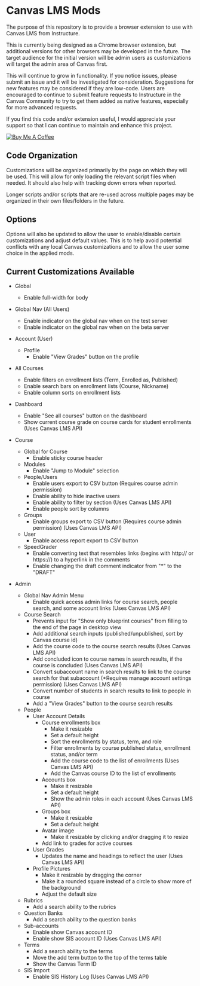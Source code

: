 # Canvas LMS Mods

The purpose of this repository is to provide a browser extension to use with Canvas LMS from Instructure.

This is currently being designed as a Chrome browser extension, but additional versions for other browsers may be developed in the future. The target audience for the initial version will be admin users as customizations will target the admin area of Canvas first.

This will continue to grow in functionality. If you notice issues, please submit an issue and it will be investigated for consideration.  Suggestions for new features may be considered if they are low-code. Users are encouraged to continue to submit feature requests to Instructure in the Canvas Community to try to get them added as native features, especially for more advanced requests.

If you find this code and/or extension useful, I would appreciate your support so that I can continue to maintain and enhance this project.

[![Buy Me A Coffee](https://cdn.buymeacoffee.com/buttons/default-blue.png)](https://www.buymeacoffee.com/codewithski)

## Code Organization

Customizations will be organized primarily by the page on which they will be used. This will allow for only loading the relevant script files when needed. It should also help with tracking down errors when reported.

Longer scripts and/or scripts that are re-used across multiple pages may be organized in their own files/folders in the future.

## Options

Options will also be updated to allow the user to enable/disable certain customizations and adjust default values.  This is to help avoid potential conflicts with any local Canvas customizations and to allow the user some choice in the applied mods.

## Current Customizations Available

- Global
  - Enable full-width for body

- Global Nav (All Users)
  - Enable indicator on the global nav when on the test server
  - Enable indicator on the global nav when on the beta server

- Account (User)
  - Profile
    - Enable "View Grades" button on the profile

- All Courses
  - Enable filters on enrollment lists (Term, Enrolled as, Published)
  - Enable search bars on enrollment lists (Course, Nickname)
  - Enable column sorts on enrollment lists

- Dashboard
  - Enable "See all courses" button on the dashboard
  - Show current course grade on course cards for student enrollments (Uses Canvas LMS API)

- Course
  - Global for Course
    - Enable sticky course header
  - Modules
    - Enable "Jump to Module" selection
  - People/Users
    - Enable users export to CSV button (Requires course admin permission)
    - Enable ability to hide inactive users
    - Enable ability to filter by section (Uses Canvas LMS API)
    - Enable people sort by columns
  - Groups
    - Enable groups export to CSV button (Requires course admin permission) (Uses Canvas LMS API)
  - User
    - Enable access report export to CSV button
  - SpeedGrader
    - Enable converting text that resembles links (begins with http:// or https://) to a hyperlink in the comments
    - Enable changing the draft comment indicator from "*" to the "DRAFT"

- Admin
  - Global Nav Admin Menu
    - Enable quick access admin links for course search, people search, and some account links (Uses Canvas LMS API)
  - Course Search
    - Prevents input for "Show only blueprint courses" from filling to the end of the page in desktop view
    - Add additional search inputs (published/unpublished, sort by Canvas course id)
    - Add the course code to the course search results (Uses Canvas LMS API)
    - Add concluded icon to course names in search results, if the course is concluded (Uses Canvas LMS API)
    - Convert subaccount name in search results to link to the course search for that subaccount (*Requires manage account settings permission) (Uses Canvas LMS API)
    - Convert number of students in search results to link to people in course
    - Add a "View Grades" button to the course search results
  - People
    - User Account Details
      - Course enrollments box
        - Make it resizable
        - Set a default height
        - Sort the enrollments by status, term, and role
        - Filter enrollments by course published status, enrollment status, and/or term
        - Add the course code to the list of enrollments (Uses Canvas LMS API)
        - Add the Canvas course ID to the list of enrollments
      - Accounts box
        - Make it resizable
        - Set a default height
        - Show the admin roles in each account (Uses Canvas LMS API)
      - Groups box
        - Make it resizable
        - Set a default height
      - Avatar image
        - Make it resizable by clicking and/or dragging it to resize
      - Add link to grades for active courses
    - User Grades
      - Updates the name and headings to reflect the user (Uses Canvas LMS API)
    - Profile Pictures
      - Make it resizable by dragging the corner
      - Make it a rounded square instead of a circle to show more of the background
      - Adjust the default size
  - Rubrics
    - Add a search ability to the rubrics
  - Question Banks
    - Add a search ability to the question banks
  - Sub-accounts
    - Enable show Canvas account ID
    - Enable show SIS account ID (Uses Canvas LMS API)
  - Terms
    - Add a search ability to the terms
    - Move the add term button to the top of the terms table
    - Show the Canvas Term ID
  - SIS Import
    - Enable SIS History Log (Uses Canvas LMS API)